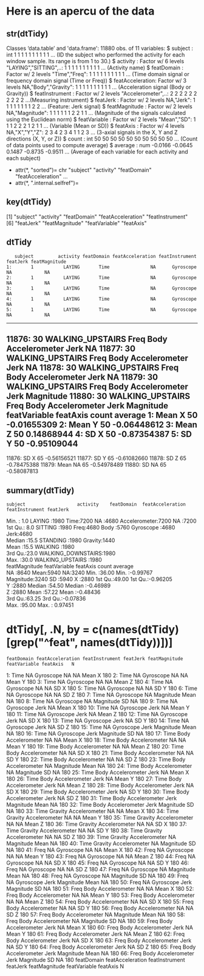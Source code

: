 
# Here is an apercu of the data 

## str(dtTidy)
Classes ‘data.table’ and 'data.frame':	11880 obs. of  11 variables:
 $ subject         : int  1 1 1 1 1 1 1 1 1 1 ... (ID the subject who performed the activity for each window sample. Its range is from 1 to 30.)
 $ activity        : Factor w/ 6 levels "LAYING","SITTING",..: 1 1 1 1 1 1 1 1 1 1 ... (Activity name)
 $ featDomain      : Factor w/ 2 levels "Time","Freq": 1 1 1 1 1 1 1 1 1 1 ... (Time domain signal or frequency domain signal (Time or Freq))
 $ featAcceleration: Factor w/ 3 levels NA,"Body","Gravity": 1 1 1 1 1 1 1 1 1 1 ... (Acceleration signal (Body or Gravity)) 
 $ featInstrument  : Factor w/ 2 levels "Accelerometer",..: 2 2 2 2 2 2 2 2 2 2 ...(Measuring instrument)
 $ featJerk        : Factor w/ 2 levels NA,"Jerk": 1 1 1 1 1 1 1 1 2 2 ... (Feature: Jerk signal)
 $ featMagnitude   : Factor w/ 2 levels NA,"Magnitude": 1 1 1 1 1 1 2 2 1 1 ... (Magnitude of the signals calculated using the Euclidean norm)
 $ featVariable    : Factor w/ 2 levels "Mean","SD": 1 1 1 2 2 2 1 2 1 1 ... (Variable (Mean or SD))
 $ featAxis        : Factor w/ 4 levels NA,"X","Y","Z": 2 3 4 2 3 4 1 1 2 3 ... (3-axial signals in the X, Y and Z directions (X, Y, or Z))
 $ count           : int  50 50 50 50 50 50 50 50 50 50 ... (Count of data points used to compute average)
 $ average         : num  -0.0166 -0.0645 0.1487 -0.8735 -0.9511 ... (Average of each variable for each activity and each subject)
 - attr(*, "sorted")= chr  "subject" "activity" "featDomain" "featAcceleration" ...
 - attr(*, ".internal.selfref")=<externalptr> 
 
 
## key(dtTidy)
[1] "subject"          "activity"         "featDomain"       "featAcceleration" "featInstrument"  
[6] "featJerk"         "featMagnitude"    "featVariable"     "featAxis" 

## dtTidy
       subject         activity featDomain featAcceleration featInstrument featJerk featMagnitude
    1:       1           LAYING       Time               NA      Gyroscope       NA            NA
    2:       1           LAYING       Time               NA      Gyroscope       NA            NA
    3:       1           LAYING       Time               NA      Gyroscope       NA            NA
    4:       1           LAYING       Time               NA      Gyroscope       NA            NA
    5:       1           LAYING       Time               NA      Gyroscope       NA            NA
   ---                                                                                           
11876:      30 WALKING_UPSTAIRS       Freq             Body  Accelerometer     Jerk            NA
11877:      30 WALKING_UPSTAIRS       Freq             Body  Accelerometer     Jerk            NA
11878:      30 WALKING_UPSTAIRS       Freq             Body  Accelerometer     Jerk            NA
11879:      30 WALKING_UPSTAIRS       Freq             Body  Accelerometer     Jerk     Magnitude
11880:      30 WALKING_UPSTAIRS       Freq             Body  Accelerometer     Jerk     Magnitude
       featVariable featAxis count     average
    1:         Mean        X    50 -0.01655309
    2:         Mean        Y    50 -0.06448612
    3:         Mean        Z    50  0.14868944
    4:           SD        X    50 -0.87354387
    5:           SD        Y    50 -0.95109044
   ---                                        
11876:           SD        X    65 -0.56156521
11877:           SD        Y    65 -0.61082660
11878:           SD        Z    65 -0.78475388
11879:         Mean       NA    65 -0.54978489
11880:           SD       NA    65 -0.58087813

## summary(dtTidy)
    subject                   activity    featDomain  featAcceleration       featInstrument featJerk   
 Min.   : 1.0   LAYING            :1980   Time:7200   NA     :4680     Accelerometer:7200   NA  :7200  
 1st Qu.: 8.0   SITTING           :1980   Freq:4680   Body   :5760     Gyroscope    :4680   Jerk:4680  
 Median :15.5   STANDING          :1980               Gravity:1440                                     
 Mean   :15.5   WALKING           :1980                                                                
 3rd Qu.:23.0   WALKING_DOWNSTAIRS:1980                                                                
 Max.   :30.0   WALKING_UPSTAIRS  :1980                                                                
   featMagnitude  featVariable featAxis      count          average        
 NA       :8640   Mean:5940    NA:3240   Min.   :36.00   Min.   :-0.99767  
 Magnitude:3240   SD  :5940    X :2880   1st Qu.:49.00   1st Qu.:-0.96205  
                               Y :2880   Median :54.50   Median :-0.46989  
                               Z :2880   Mean   :57.22   Mean   :-0.48436  
                                         3rd Qu.:63.25   3rd Qu.:-0.07836  
                                         Max.   :95.00   Max.   : 0.97451  

# dtTidy[, .N, by = c(names(dtTidy)[grep("^feat", names(dtTidy))])]
    featDomain featAcceleration featInstrument featJerk featMagnitude featVariable featAxis   N
 1:       Time               NA      Gyroscope       NA            NA         Mean        X 180
 2:       Time               NA      Gyroscope       NA            NA         Mean        Y 180
 3:       Time               NA      Gyroscope       NA            NA         Mean        Z 180
 4:       Time               NA      Gyroscope       NA            NA           SD        X 180
 5:       Time               NA      Gyroscope       NA            NA           SD        Y 180
 6:       Time               NA      Gyroscope       NA            NA           SD        Z 180
 7:       Time               NA      Gyroscope       NA     Magnitude         Mean       NA 180
 8:       Time               NA      Gyroscope       NA     Magnitude           SD       NA 180
 9:       Time               NA      Gyroscope     Jerk            NA         Mean        X 180
10:       Time               NA      Gyroscope     Jerk            NA         Mean        Y 180
11:       Time               NA      Gyroscope     Jerk            NA         Mean        Z 180
12:       Time               NA      Gyroscope     Jerk            NA           SD        X 180
13:       Time               NA      Gyroscope     Jerk            NA           SD        Y 180
14:       Time               NA      Gyroscope     Jerk            NA           SD        Z 180
15:       Time               NA      Gyroscope     Jerk     Magnitude         Mean       NA 180
16:       Time               NA      Gyroscope     Jerk     Magnitude           SD       NA 180
17:       Time             Body  Accelerometer       NA            NA         Mean        X 180
18:       Time             Body  Accelerometer       NA            NA         Mean        Y 180
19:       Time             Body  Accelerometer       NA            NA         Mean        Z 180
20:       Time             Body  Accelerometer       NA            NA           SD        X 180
21:       Time             Body  Accelerometer       NA            NA           SD        Y 180
22:       Time             Body  Accelerometer       NA            NA           SD        Z 180
23:       Time             Body  Accelerometer       NA     Magnitude         Mean       NA 180
24:       Time             Body  Accelerometer       NA     Magnitude           SD       NA 180
25:       Time             Body  Accelerometer     Jerk            NA         Mean        X 180
26:       Time             Body  Accelerometer     Jerk            NA         Mean        Y 180
27:       Time             Body  Accelerometer     Jerk            NA         Mean        Z 180
28:       Time             Body  Accelerometer     Jerk            NA           SD        X 180
29:       Time             Body  Accelerometer     Jerk            NA           SD        Y 180
30:       Time             Body  Accelerometer     Jerk            NA           SD        Z 180
31:       Time             Body  Accelerometer     Jerk     Magnitude         Mean       NA 180
32:       Time             Body  Accelerometer     Jerk     Magnitude           SD       NA 180
33:       Time          Gravity  Accelerometer       NA            NA         Mean        X 180
34:       Time          Gravity  Accelerometer       NA            NA         Mean        Y 180
35:       Time          Gravity  Accelerometer       NA            NA         Mean        Z 180
36:       Time          Gravity  Accelerometer       NA            NA           SD        X 180
37:       Time          Gravity  Accelerometer       NA            NA           SD        Y 180
38:       Time          Gravity  Accelerometer       NA            NA           SD        Z 180
39:       Time          Gravity  Accelerometer       NA     Magnitude         Mean       NA 180
40:       Time          Gravity  Accelerometer       NA     Magnitude           SD       NA 180
41:       Freq               NA      Gyroscope       NA            NA         Mean        X 180
42:       Freq               NA      Gyroscope       NA            NA         Mean        Y 180
43:       Freq               NA      Gyroscope       NA            NA         Mean        Z 180
44:       Freq               NA      Gyroscope       NA            NA           SD        X 180
45:       Freq               NA      Gyroscope       NA            NA           SD        Y 180
46:       Freq               NA      Gyroscope       NA            NA           SD        Z 180
47:       Freq               NA      Gyroscope       NA     Magnitude         Mean       NA 180
48:       Freq               NA      Gyroscope       NA     Magnitude           SD       NA 180
49:       Freq               NA      Gyroscope     Jerk     Magnitude         Mean       NA 180
50:       Freq               NA      Gyroscope     Jerk     Magnitude           SD       NA 180
51:       Freq             Body  Accelerometer       NA            NA         Mean        X 180
52:       Freq             Body  Accelerometer       NA            NA         Mean        Y 180
53:       Freq             Body  Accelerometer       NA            NA         Mean        Z 180
54:       Freq             Body  Accelerometer       NA            NA           SD        X 180
55:       Freq             Body  Accelerometer       NA            NA           SD        Y 180
56:       Freq             Body  Accelerometer       NA            NA           SD        Z 180
57:       Freq             Body  Accelerometer       NA     Magnitude         Mean       NA 180
58:       Freq             Body  Accelerometer       NA     Magnitude           SD       NA 180
59:       Freq             Body  Accelerometer     Jerk            NA         Mean        X 180
60:       Freq             Body  Accelerometer     Jerk            NA         Mean        Y 180
61:       Freq             Body  Accelerometer     Jerk            NA         Mean        Z 180
62:       Freq             Body  Accelerometer     Jerk            NA           SD        X 180
63:       Freq             Body  Accelerometer     Jerk            NA           SD        Y 180
64:       Freq             Body  Accelerometer     Jerk            NA           SD        Z 180
65:       Freq             Body  Accelerometer     Jerk     Magnitude         Mean       NA 180
66:       Freq             Body  Accelerometer     Jerk     Magnitude           SD       NA 180
    featDomain featAcceleration featInstrument featJerk featMagnitude featVariable featAxis   N
